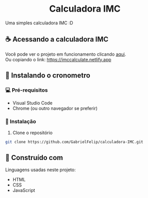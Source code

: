 <h1 align="center"> Calculadora IMC </h1>

Uma simples calculadora IMC :D

## ☕ Acessando a calculadora IMC

Você pode ver o projeto em funcionamento clicando <a href="https://imccalculate.netlify.app" target="_blank">aqui</a>. <br>
Ou copiando o link: https://imccalculate.netlify.app

## 🚀 Instalando o cronometro

### 💻 Pré-requisitos

* Visual Studio Code
* Chrome (ou outro navegador se preferir)

### 🚀 Instalação

1. Clone o repositório

```sh
git clone https://github.com/GabrielFelip/calculadora-IMC.git
```

## :construction: Construído com

Linguagens usadas neste projeto: 

* HTML
* CSS
* JavaScript
